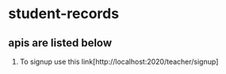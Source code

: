 # student-records

## apis are listed below

1. To signup use this link[http://localhost:2020/teacher/signup]  
